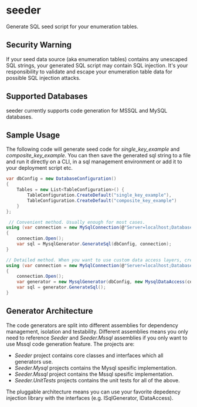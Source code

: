 # seeder
Generate SQL seed script for your enumeration tables.

## Security Warning
If your seed data source (aka enumeration tables) contains any unescaped SQL strings, your generated SQL script may contain SQL injection. It's your responsibility to validate and escape your enumeration table data for possible SQL injection attacks.

## Supported Databases
seeder currently supports code generation for MSSQL and MySQL databases.

## Sample Usage

The following code will generate seed code for *single_key_example* and *composite_key_example*. You can then save the generated sql string to a file and run it directly on a CLI, in a sql management environment or add it to your deployment script etc.

```c#
var dbConfig = new DatabaseConfiguration()
{
    Tables = new List<TableConfiguration>() {
        TableConfiguration.CreateDefault("single_key_example"),
        TableConfiguration.CreateDefault("composite_key_example")
    }
};

 // Convenient method. Usually enough for most cases.
using (var connection = new MySqlConnection(@"Server=localhost;Database=seederexample;Uid=user;Pwd=pass;"))
{
    connection.Open();
    var sql = MysqlGenerator.GenerateSql(dbConfig, connection);
}

// Detailed method. When you want to use custom data access layers, create the generator with a factory or use dependency injection for creating the generator etc.
using (var connection = new MySqlConnection(@"Server=localhost;Database=seederexample;Uid=user;Pwd=pass;"))
{
    connection.Open();
    var generator = new MysqlGenerator(dbConfig, new MysqlDataAccess(connection));
    var sql = generator.GenerateSql();
}
```

## Generator Architecture
The code generators are split into different assemblies for dependency management, isolation and testability. Different assemblies means you only need to reference *Seeder* and *Seeder.Mssql* assemblies if you only want to use Mssql code generation feature. The projects are:
* *Seeder* project contains core classes and interfaces which all generators use.
* *Seeder.Mysql* projects contains the Mysql spesific implementation.
* *Seeder.Mssql* project contains the Mssql spesific implementation.
* *Seeder.UnitTests* projects contains the unit tests for all of the above.

The pluggable architecture means you can use your favorite depedency injection library with the interfaces (e.g. ISqlGenerator, IDataAccess).
